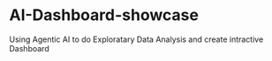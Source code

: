 # AI-Dashboard-showcase
Using Agentic AI to do Exploratary Data Analysis and create intractive Dashboard 
